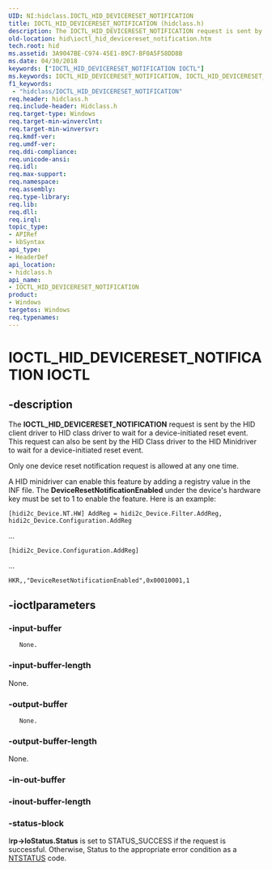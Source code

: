 ```yaml
---
UID: NI:hidclass.IOCTL_HID_DEVICERESET_NOTIFICATION
title: IOCTL_HID_DEVICERESET_NOTIFICATION (hidclass.h)
description: The IOCTL_HID_DEVICERESET_NOTIFICATION request is sent by the HID client driver to HID class driver to wait for a device-initiated reset event.
old-location: hid\ioctl_hid_devicereset_notification.htm
tech.root: hid
ms.assetid: 3A9047BE-C974-45E1-89C7-BF0A5F58DD8B
ms.date: 04/30/2018
keywords: ["IOCTL_HID_DEVICERESET_NOTIFICATION IOCTL"]
ms.keywords: IOCTL_HID_DEVICERESET_NOTIFICATION, IOCTL_HID_DEVICERESET_NOTIFICATION control, IOCTL_HID_DEVICERESET_NOTIFICATION control code [Human Input Devices], hid.ioctl_hid_devicereset_notification, hidclass/IOCTL_HID_DEVICERESET_NOTIFICATION
f1_keywords:
 - "hidclass/IOCTL_HID_DEVICERESET_NOTIFICATION"
req.header: hidclass.h
req.include-header: Hidclass.h
req.target-type: Windows
req.target-min-winverclnt: 
req.target-min-winversvr: 
req.kmdf-ver: 
req.umdf-ver: 
req.ddi-compliance: 
req.unicode-ansi: 
req.idl: 
req.max-support: 
req.namespace: 
req.assembly: 
req.type-library: 
req.lib: 
req.dll: 
req.irql: 
topic_type:
- APIRef
- kbSyntax
api_type:
- HeaderDef
api_location:
- hidclass.h
api_name:
- IOCTL_HID_DEVICERESET_NOTIFICATION
product:
- Windows
targetos: Windows
req.typenames: 
---
```


# IOCTL_HID_DEVICERESET_NOTIFICATION IOCTL


## -description


The <b>IOCTL_HID_DEVICERESET_NOTIFICATION</b> 
   request is sent by the HID client driver to HID class driver to wait for a device-initiated reset event. This request can also be sent by the HID Class driver to the HID Minidriver to wait for a device-initiated reset event.

Only one device reset notification request is allowed at any one  time.

A HID minidriver can enable this feature by adding a registry value in the INF file. The <b>DeviceResetNotificationEnabled</b> under the device's hardware key must be set to 1 to enable the feature. Here is an example:

<code>[hidi2c_Device.NT.HW]
AddReg = hidi2c_Device.Filter.AddReg, hidi2c_Device.Configuration.AddReg
</code>

...






<code>[hidi2c_Device.Configuration.AddReg]</code>

...


<code>HKR,,"DeviceResetNotificationEnabled",0x00010001,1
</code>




## -ioctlparameters




### -input-buffer


       None.


### -input-buffer-length

None.


### -output-buffer


       None.


### -output-buffer-length

None.


### -in-out-buffer








### -inout-buffer-length








### -status-block

I<b>rp->IoStatus.Status</b> is set to STATUS_SUCCESS if the request is successful. Otherwise, Status to the appropriate error condition as a <a href="https://docs.microsoft.com/windows-hardware/drivers/kernel/ntstatus-values">NTSTATUS</a> code. 

